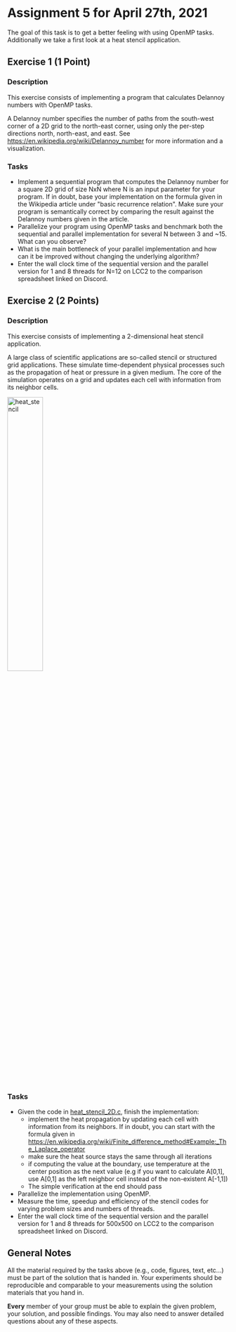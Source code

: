 # Assignment 5 for April 27th, 2021

The goal of this task is to get a better feeling with using OpenMP tasks.
Additionally we take a first look at a heat stencil application.

## Exercise 1 (1 Point)

### Description

This exercise consists of implementing a program that calculates Delannoy numbers with OpenMP tasks.

A Delannoy number specifies the number of paths from the south-west corner of a 2D grid to the north-east corner, using only the per-step directions north, north-east, and east. See https://en.wikipedia.org/wiki/Delannoy_number for more information and a visualization.

### Tasks

- Implement a sequential program that computes the Delannoy number for a square 2D grid of size NxN where N is an input parameter for your program. If in doubt, base your implementation on the formula given in the Wikipedia article under "basic recurrence relation". Make sure your program is semantically correct by comparing the result against the Delannoy numbers given in the article.
- Parallelize your program using OpenMP tasks and benchmark both the sequential and parallel implementation for several N between 3 and ~15. What can you observe?
- What is the main bottleneck of your parallel implementation and how can it be improved without changing the underlying algorithm?
- Enter the wall clock time of the sequential version and the parallel version for 1 and 8 threads for N=12 on LCC2 to the comparison spreadsheet linked on Discord.

## Exercise 2 (2 Points)

### Description

This exercise consists of implementing a 2-dimensional heat stencil application.

A large class of scientific applications are so-called stencil or structured grid applications. These simulate time-dependent physical processes such as the propagation of heat or pressure in a given medium. The core of the simulation operates on a grid and updates each cell with information from its neighbor cells.

<img alt="heat_stencil" src="https://upload.wikimedia.org/wikipedia/commons/e/ec/2D_von_Neumann_Stencil.svg" width="40%">

### Tasks

- Given the code in [heat_stencil_2D.c](heat_stencil_2D.c), finish the implementation:
  - implement the heat propagation by updating each cell with information from its neighbors. If in doubt, you can start with the formula given in https://en.wikipedia.org/wiki/Finite_difference_method#Example:_The_Laplace_operator
  - make sure the heat source stays the same through all iterations
  - if computing the value at the boundary, use temperature at the center position as the next value (e.g if you want to calculate A[0,1], use A[0,1] as the left neighbor cell instead of the non-existent A[-1,1])
  - The simple verification at the end should pass
- Parallelize the implementation using OpenMP.
- Measure the time, speedup and efficiency of the stencil codes for varying problem sizes and numbers of threads.
- Enter the wall clock time of the sequential version and the parallel version for 1 and 8 threads for 500x500 on LCC2 to the comparison spreadsheet linked on Discord.


## General Notes

All the material required by the tasks above (e.g., code, figures, text, etc...) must be part of the solution that is handed in. Your experiments should be reproducible and comparable to your measurements using the solution materials that you hand in.

**Every** member of your group must be able to explain the given problem, your solution, and possible findings. You may also need to answer detailed questions about any of these aspects.
